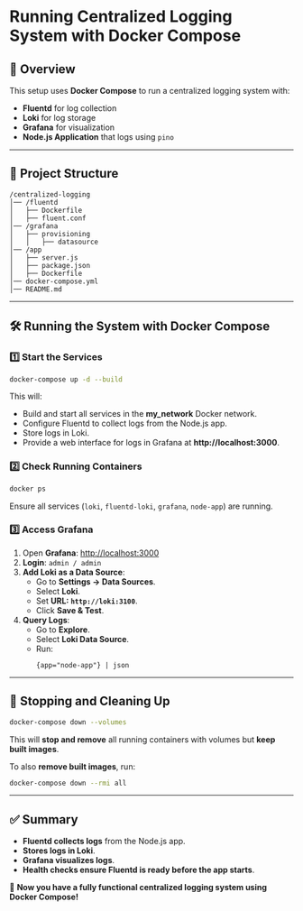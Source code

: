 # Running Centralized Logging System with Docker Compose

## 🚀 Overview
This setup uses **Docker Compose** to run a centralized logging system with:
- **Fluentd** for log collection
- **Loki** for log storage
- **Grafana** for visualization
- **Node.js Application** that logs using `pino`

---

## 📂 Project Structure
```
/centralized-logging
│── /fluentd
│   ├── Dockerfile
│   ├── fluent.conf
│── /grafana
│   ├── provisioning
│   │   ├── datasource
│── /app
│   ├── server.js
│   ├── package.json
│   ├── Dockerfile
│── docker-compose.yml
│── README.md
```

---

## 🛠️ **Running the System with Docker Compose**

### 1️⃣ **Start the Services**
```sh
docker-compose up -d --build
```
This will:
- Build and start all services in the **my_network** Docker network.
- Configure Fluentd to collect logs from the Node.js app.
- Store logs in Loki.
- Provide a web interface for logs in Grafana at **http://localhost:3000**.

### 2️⃣ **Check Running Containers**
```sh
docker ps
```
Ensure all services (`loki`, `fluentd-loki`, `grafana`, `node-app`) are running.

### 3️⃣ **Access Grafana**
1. Open **Grafana**: [http://localhost:3000](http://localhost:3000)
2. **Login**: `admin / admin`
3. **Add Loki as a Data Source**:
   - Go to **Settings → Data Sources**.
   - Select **Loki**.
   - Set **URL: `http://loki:3100`**.
   - Click **Save & Test**.
4. **Query Logs**:
   - Go to **Explore**.
   - Select **Loki Data Source**.
   - Run:
     ```plaintext
     {app="node-app"} | json
     ```

---

## 🛑 **Stopping and Cleaning Up**
```sh
docker-compose down --volumes
```
This will **stop and remove** all running containers with volumes but **keep built images**.

To also **remove built images**, run:
```sh
docker-compose down --rmi all
```

---

## ✅ Summary
- **Fluentd collects logs** from the Node.js app.
- **Stores logs in Loki**.
- **Grafana visualizes logs**.
- **Health checks ensure Fluentd is ready before the app starts**.

🚀 **Now you have a fully functional centralized logging system using Docker Compose!**

